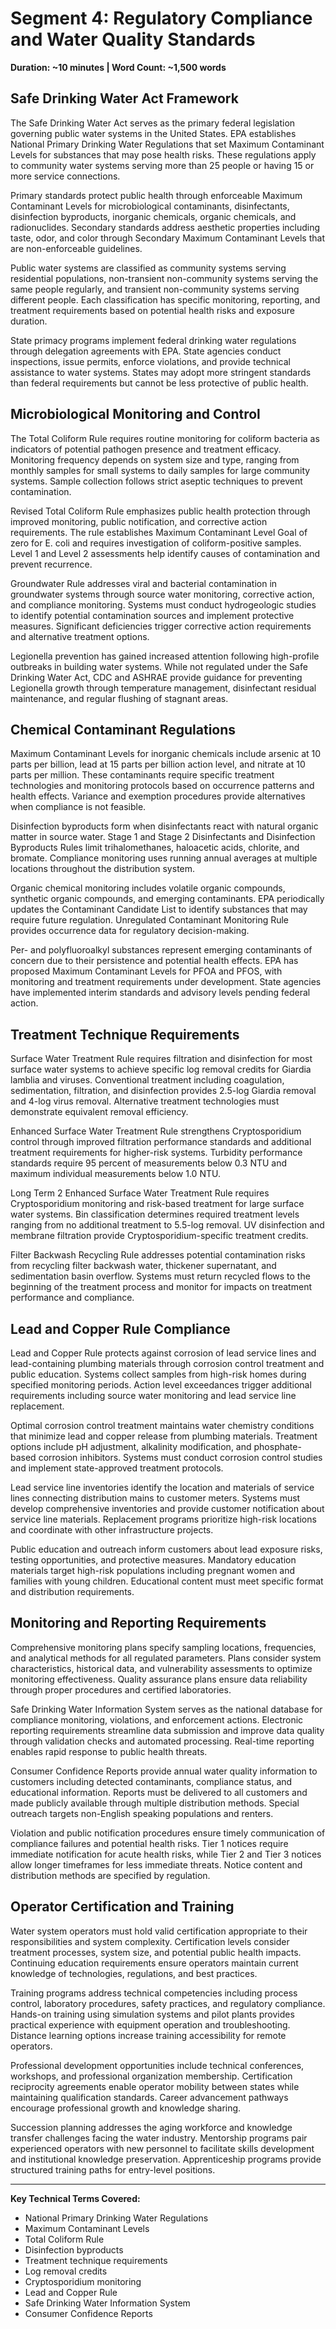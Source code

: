 # Segment 4: Regulatory Compliance and Water Quality Standards
**Duration: ~10 minutes | Word Count: ~1,500 words**

## Safe Drinking Water Act Framework

The Safe Drinking Water Act serves as the primary federal legislation governing public water systems in the United States. EPA establishes National Primary Drinking Water Regulations that set Maximum Contaminant Levels for substances that may pose health risks. These regulations apply to community water systems serving more than 25 people or having 15 or more service connections.

Primary standards protect public health through enforceable Maximum Contaminant Levels for microbiological contaminants, disinfectants, disinfection byproducts, inorganic chemicals, organic chemicals, and radionuclides. Secondary standards address aesthetic properties including taste, odor, and color through Secondary Maximum Contaminant Levels that are non-enforceable guidelines.

Public water systems are classified as community systems serving residential populations, non-transient non-community systems serving the same people regularly, and transient non-community systems serving different people. Each classification has specific monitoring, reporting, and treatment requirements based on potential health risks and exposure duration.

State primacy programs implement federal drinking water regulations through delegation agreements with EPA. State agencies conduct inspections, issue permits, enforce violations, and provide technical assistance to water systems. States may adopt more stringent standards than federal requirements but cannot be less protective of public health.

## Microbiological Monitoring and Control

The Total Coliform Rule requires routine monitoring for coliform bacteria as indicators of potential pathogen presence and treatment efficacy. Monitoring frequency depends on system size and type, ranging from monthly samples for small systems to daily samples for large community systems. Sample collection follows strict aseptic techniques to prevent contamination.

Revised Total Coliform Rule emphasizes public health protection through improved monitoring, public notification, and corrective action requirements. The rule establishes Maximum Contaminant Level Goal of zero for E. coli and requires investigation of coliform-positive samples. Level 1 and Level 2 assessments help identify causes of contamination and prevent recurrence.

Groundwater Rule addresses viral and bacterial contamination in groundwater systems through source water monitoring, corrective action, and compliance monitoring. Systems must conduct hydrogeologic studies to identify potential contamination sources and implement protective measures. Significant deficiencies trigger corrective action requirements and alternative treatment options.

Legionella prevention has gained increased attention following high-profile outbreaks in building water systems. While not regulated under the Safe Drinking Water Act, CDC and ASHRAE provide guidance for preventing Legionella growth through temperature management, disinfectant residual maintenance, and regular flushing of stagnant areas.

## Chemical Contaminant Regulations

Maximum Contaminant Levels for inorganic chemicals include arsenic at 10 parts per billion, lead at 15 parts per billion action level, and nitrate at 10 parts per million. These contaminants require specific treatment technologies and monitoring protocols based on occurrence patterns and health effects. Variance and exemption procedures provide alternatives when compliance is not feasible.

Disinfection byproducts form when disinfectants react with natural organic matter in source water. Stage 1 and Stage 2 Disinfectants and Disinfection Byproducts Rules limit trihalomethanes, haloacetic acids, chlorite, and bromate. Compliance monitoring uses running annual averages at multiple locations throughout the distribution system.

Organic chemical monitoring includes volatile organic compounds, synthetic organic compounds, and emerging contaminants. EPA periodically updates the Contaminant Candidate List to identify substances that may require future regulation. Unregulated Contaminant Monitoring Rule provides occurrence data for regulatory decision-making.

Per- and polyfluoroalkyl substances represent emerging contaminants of concern due to their persistence and potential health effects. EPA has proposed Maximum Contaminant Levels for PFOA and PFOS, with monitoring and treatment requirements under development. State agencies have implemented interim standards and advisory levels pending federal action.

## Treatment Technique Requirements

Surface Water Treatment Rule requires filtration and disinfection for most surface water systems to achieve specific log removal credits for Giardia lamblia and viruses. Conventional treatment including coagulation, sedimentation, filtration, and disinfection provides 2.5-log Giardia removal and 4-log virus removal. Alternative treatment technologies must demonstrate equivalent removal efficiency.

Enhanced Surface Water Treatment Rule strengthens Cryptosporidium control through improved filtration performance standards and additional treatment requirements for higher-risk systems. Turbidity performance standards require 95 percent of measurements below 0.3 NTU and maximum individual measurements below 1.0 NTU.

Long Term 2 Enhanced Surface Water Treatment Rule requires Cryptosporidium monitoring and risk-based treatment for large surface water systems. Bin classification determines required treatment levels ranging from no additional treatment to 5.5-log removal. UV disinfection and membrane filtration provide Cryptosporidium-specific treatment credits.

Filter Backwash Recycling Rule addresses potential contamination risks from recycling filter backwash water, thickener supernatant, and sedimentation basin overflow. Systems must return recycled flows to the beginning of the treatment process and monitor for impacts on treatment performance and compliance.

## Lead and Copper Rule Compliance

Lead and Copper Rule protects against corrosion of lead service lines and lead-containing plumbing materials through corrosion control treatment and public education. Systems collect samples from high-risk homes during specified monitoring periods. Action level exceedances trigger additional requirements including source water monitoring and lead service line replacement.

Optimal corrosion control treatment maintains water chemistry conditions that minimize lead and copper release from plumbing materials. Treatment options include pH adjustment, alkalinity modification, and phosphate-based corrosion inhibitors. Systems must conduct corrosion control studies and implement state-approved treatment protocols.

Lead service line inventories identify the location and materials of service lines connecting distribution mains to customer meters. Systems must develop comprehensive inventories and provide customer notification about service line materials. Replacement programs prioritize high-risk locations and coordinate with other infrastructure projects.

Public education and outreach inform customers about lead exposure risks, testing opportunities, and protective measures. Mandatory education materials target high-risk populations including pregnant women and families with young children. Educational content must meet specific format and distribution requirements.

## Monitoring and Reporting Requirements

Comprehensive monitoring plans specify sampling locations, frequencies, and analytical methods for all regulated parameters. Plans consider system characteristics, historical data, and vulnerability assessments to optimize monitoring effectiveness. Quality assurance plans ensure data reliability through proper procedures and certified laboratories.

Safe Drinking Water Information System serves as the national database for compliance monitoring, violations, and enforcement actions. Electronic reporting requirements streamline data submission and improve data quality through validation checks and automated processing. Real-time reporting enables rapid response to public health threats.

Consumer Confidence Reports provide annual water quality information to customers including detected contaminants, compliance status, and educational information. Reports must be delivered to all customers and made publicly available through multiple distribution methods. Special outreach targets non-English speaking populations and renters.

Violation and public notification procedures ensure timely communication of compliance failures and potential health risks. Tier 1 notices require immediate notification for acute health risks, while Tier 2 and Tier 3 notices allow longer timeframes for less immediate threats. Notice content and distribution methods are specified by regulation.

## Operator Certification and Training

Water system operators must hold valid certification appropriate to their responsibilities and system complexity. Certification levels consider treatment processes, system size, and potential public health impacts. Continuing education requirements ensure operators maintain current knowledge of technologies, regulations, and best practices.

Training programs address technical competencies including process control, laboratory procedures, safety practices, and regulatory compliance. Hands-on training using simulation systems and pilot plants provides practical experience with equipment operation and troubleshooting. Distance learning options increase training accessibility for remote operators.

Professional development opportunities include technical conferences, workshops, and professional organization membership. Certification reciprocity agreements enable operator mobility between states while maintaining qualification standards. Career advancement pathways encourage professional growth and knowledge sharing.

Succession planning addresses the aging workforce and knowledge transfer challenges facing the water industry. Mentorship programs pair experienced operators with new personnel to facilitate skills development and institutional knowledge preservation. Apprenticeship programs provide structured training paths for entry-level positions.

---

**Key Technical Terms Covered:**
- National Primary Drinking Water Regulations
- Maximum Contaminant Levels
- Total Coliform Rule
- Disinfection byproducts
- Treatment technique requirements
- Log removal credits
- Cryptosporidium monitoring
- Lead and Copper Rule
- Safe Drinking Water Information System
- Consumer Confidence Reports
